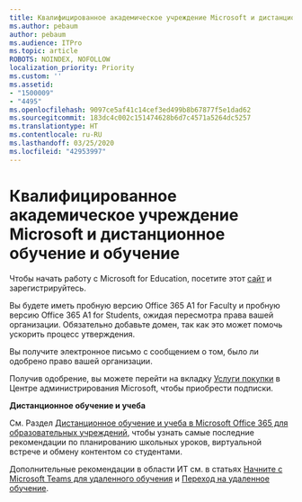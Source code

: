 ```yaml
---
title: Квалифицированное академическое учреждение Microsoft и дистанционное обучение и обучение
ms.author: pebaum
author: pebaum
ms.audience: ITPro
ms.topic: article
ROBOTS: NOINDEX, NOFOLLOW
localization_priority: Priority
ms.custom: ''
ms.assetid:
- "1500009"
- "4495"
ms.openlocfilehash: 9097ce5af41c14cef3ed499b8b67877f5e1dad62
ms.sourcegitcommit: 183dc4c002c151474628b6d7c4571a5264dc5257
ms.translationtype: HT
ms.contentlocale: ru-RU
ms.lasthandoff: 03/25/2020
ms.locfileid: "42953997"
---
```

# <a name="microsoft-qualified-academic-institution-and-remote-teaching-and-learning"></a>Квалифицированное академическое учреждение Microsoft и дистанционное обучение и обучение

Чтобы начать работу с Microsoft for Education, посетите этот [сайт](https://www.microsoft.com/microsoft-365/academic/compare-office-365-education-plans) и зарегистрируйтесь.

Вы будете иметь пробную версию Office 365 A1 for Faculty и пробную версию Office 365 A1 for Students, ожидая пересмотра права вашей организации.  Обязательно добавьте домен, так как это может помочь ускорить процесс утверждения.

Вы получите электронное письмо с сообщением о том, было ли одобрено право вашей организации.  

Получив одобрение, вы можете перейти на вкладку [Услуги покупки](https://admin.microsoft.com/Adminportal/Home#/catalog) в Центре администрирования Microsoft, чтобы приобрести подписки.

**Дистанционное обучение и учеба**

См. Раздел [Дистанционное обучение и учеба в Microsoft Office 365 для образовательных учреждений](https://support.office.com/article/remote-teaching-and-learning-in-office-365-education-f651ccae-7b65-478b-8366-51bb884025c4), чтобы узнать самые последние рекомендации по планированию школьных уроков, виртуальной встрече и обмену контентом со студентами.

Дополнительные рекомендации в области ИТ см. в статьях [Начните с Microsoft Teams для удаленного обучения](https://docs.microsoft.com/ru-RU/MicrosoftTeams/remote-learning-edu) и [Переход на удаленное обучение](https://www.microsoft.com/education/remote-learning).
